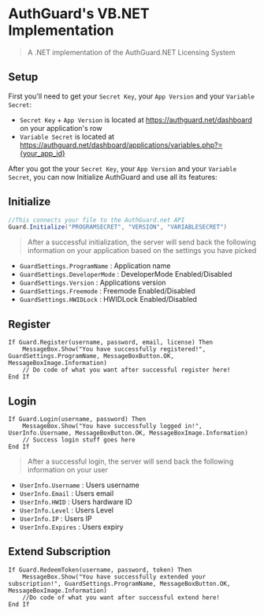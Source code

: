 # AuthGuard's VB.NET Implementation
> A .NET implementation of the AuthGuard.NET Licensing System
## Setup
First you'll need to get your `Secret Key`, your `App Version` and your `Variable Secret`:
* `Secret Key` + `App Version` is located at https://authguard.net/dashboard on your application's row
*  `Variable Secret` is located at https://authguard.net/dashboard/applications/variables.php?={your_app_id}

After you got the your `Secret Key`, your `App Version` and your `Variable Secret`, you can now Initialize AuthGuard and use all its features:

## Initialize
```csharp
//This connects your file to the AuthGuard.net API
Guard.Initialize("PROGRAMSECRET", "VERSION", "VARIABLESECRET")
```
> After a successful initialization, the server will send back the following information on your application based on the settings you have picked

* `GuardSettings.ProgramName` : Application name
* `GuardSettings.DeveloperMode` : DeveloperMode Enabled/Disabled
* `GuardSettings.Version` : Applications version
* `GuardSettings.Freemode` : Freemode Enabled/Disabled
* `GuardSettings.HWIDLock` : HWIDLock Enabled/Disabled

## Register
```visualbasic
If Guard.Register(username, password, email, license) Then
    MessageBox.Show("You have successfully registered!", GuardSettings.ProgramName, MessageBoxButton.OK, MessageBoxImage.Information)
    // Do code of what you want after successful register here!
End If
```

## Login
```visualbasic
If Guard.Login(username, password) Then
    MessageBox.Show("You have successfully logged in!", UserInfo.Username, MessageBoxButton.OK, MessageBoxImage.Information)
    // Success login stuff goes here
End If
```
> After a successful login, the server will send back the following information on your user

* `UserInfo.Username` : Users username
* `UserInfo.Email` : Users email
* `UserInfo.HWID` : Users hardware ID
* `UserInfo.Level` : Users Level
* `UserInfo.IP` : Users IP
* `UserInfo.Expires` : Users expiry

## Extend Subscription
```visualbasic
If Guard.RedeemToken(username, password, token) Then
    MessageBox.Show("You have successfully extended your subscription!", GuardSettings.ProgramName, MessageBoxButton.OK, MessageBoxImage.Information)
    //Do code of what you want after successful extend here!
End If
```
